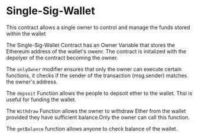 # Single-Sig-Wallet
This contract allows a single owner to control and manage the funds stored within the wallet

The Single-Sig-Wallet Contract has an Owner Variable that stores the Ethereum address of the wallet's owenr. The contract is initalized with the depolyer of the contract becoming the owner.

The `onlyOwner` modifier ensures that only the owner can execute certain functions, it checks if the sender of the transaction (msg.sender) matches the owner's address.

The `depsoit` Function allows the people to depsoit ether to the wallet. Thsi is useful for funding the wallet.

The `Withdraw` Function allows the owner to withdraw Ether from the wallet provided they have sufficient balance.Only the owner can call this function.

The `getBalance` function allows anyone to check balance of the wallet.
